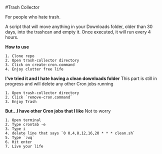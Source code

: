 
#Trash Collector

For people who hate trash.

A script that will move anything in your Downloads folder, older than 30 days, into the trashcan and empty it. Once executed, it will run every 4 hours.

**How to use**
```
1. Clone repo
2. Open trash-collector directory
3. Click on create-cron.command
4. Enjoy clutter free life
```



**I've tried it and I hate having a clean downloads folder**
This part is still in progress and will delete any other Cron jobs running
```
1. Open trash-collector directory
2. Click `remove-cron.command`
3. Enjoy Trash
```

**But...I have other Cron jobs that I like**
Not to worry
```
1. Open terminal
2. Type crontab -e
3. Type i
4. delete line that says `0 0,4,8,12,16,20 * * * clean.sh`
5. Type `:wq`
6. Hit enter
7. Live your life
